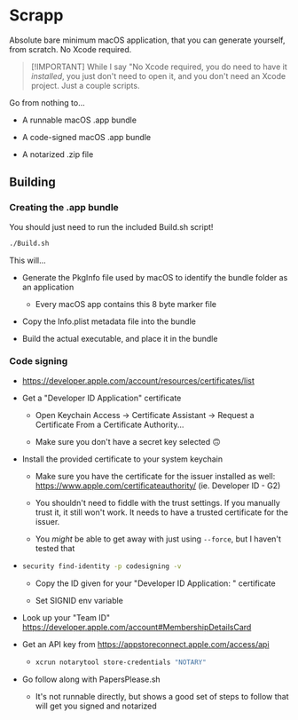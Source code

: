 # Scrapp

Absolute bare minimum macOS application, that you can generate yourself, from scratch. No Xcode required.

> [!IMPORTANT] While I say "No Xcode required, you do need to have it _installed_, you just don't need to open it, and you don't need an Xcode project. Just a couple scripts.

Go from nothing to...

- A runnable macOS .app bundle

- A code-signed macOS .app bundle

- A notarized .zip file

## Building

### Creating the .app bundle

You should just need to run the included Build.sh script!

```sh
./Build.sh
```

This will...

- Generate the PkgInfo file used by macOS to identify the bundle folder as an application

  - Every macOS app contains this 8 byte marker file

- Copy the Info.plist metadata file into the bundle

- Build the actual executable, and place it in the bundle

### Code signing

- https://developer.apple.com/account/resources/certificates/list

- Get a "Developer ID Application" certificate

  - Open Keychain Access -> Certificate Assistant -> Request a Certificate From a Certificate Authority...

  - Make sure you don't have a secret key selected 🙃

- Install the provided certificate to your system keychain

  - Make sure you have the certificate for the issuer installed as well: https://www.apple.com/certificateauthority/ (ie. Developer ID - G2)

  - You shouldn't need to fiddle with the trust settings. If you manually trust it, it still won't work. It needs to have a trusted certificate for the issuer.

  - You _might_ be able to get away with just using `--force`, but I haven't tested that

- ```sh
  security find-identity -p codesigning -v
  ```

  - Copy the ID given for your "Developer ID Application: <name> <account id>" certificate

  - Set SIGNID env variable

- Look up your "Team ID" https://developer.apple.com/account#MembershipDetailsCard

- Get an API key from https://appstoreconnect.apple.com/access/api

  - ```sh
    xcrun notarytool store-credentials "NOTARY"
    ```

- Go follow along with PapersPlease.sh

  - It's not runnable directly, but shows a good set of steps to follow that will get you signed and notarized
